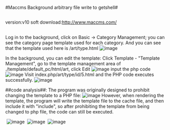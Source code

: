 #Maccms Background arbitrary file write to getshell#
##
version:v10 
soft download:http://www.maccms.com/
##




Log in to the background, click on Basic -> Category Management; you can see the category page template used for each category. 
And you can see that the template used here is /art/type.html
![image](https://github.com/guobaoyou/vul_environment/blob/master/maccms10_getshell/images/1.png)

In the background, you can edit the template: Click Template - "Template Management", 
go to the template management area of ./template/default_pc/html/art, click Edit
![image](https://github.com/guobaoyou/vul_environment/blob/master/maccms10_getshell/images/2.png)
input the php code
![image](https://github.com/guobaoyou/vul_environment/blob/master/maccms10_getshell/images/3.png)
Visit index.php/art/type/id/5.html and the PHP code executes successfully.
![image](https://github.com/guobaoyou/vul_environment/blob/master/maccms10_getshell/images/4.png)

##code analysis##:
The program was originally designed to prohibit changing the template to a PHP file:
![image](https://github.com/guobaoyou/vul_environment/blob/master/maccms10_getshell/images/7.png)
However, when rendering the template, the program will write the template file to the cache file,
and then include it with "include", so after prohibiting the template from being changed to php file, the code can still be executed.

 ![image](https://github.com/guobaoyou/vul_environment/blob/master/maccms10_getshell/images/8.png)
 ![image](https://github.com/guobaoyou/vul_environment/blob/master/maccms10_getshell/images/6.png)
 ![image](https://github.com/guobaoyou/vul_environment/blob/master/maccms10_getshell/images/5.png)
